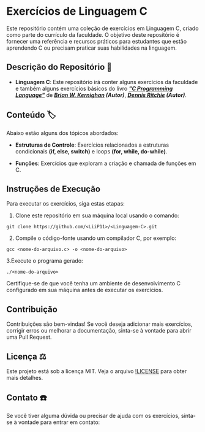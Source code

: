 # Exercícios de Linguagem C
Este repositório contém uma coleção de exercícios em Linguagem C, criado como parte do currículo da faculdade. O objetivo deste repositório é fornecer uma referência e recursos práticos para estudantes que estão aprendendo C ou precisam praticar suas habilidades na linguagem.

## Descrição do Repositório :newspaper:
- **Linguagem C**: Este repositório irá conter alguns exercícios da faculdade e também alguns exercícios básicos do livro ***["C Programming Language"](https://www.amazon.com.br/Programming-Language-Brian-W-Kernighan/dp/0131103628/ref=asc_df_0131103628/?tag=googleshopp00-20&linkCode=df0&hvadid=379787788238&hvpos=&hvnetw=g&hvrand=5166066883200803336&hvpone=&hvptwo=&hvqmt=&hvdev=c&hvdvcmdl=&hvlocint=&hvlocphy=9100703&hvtargid=pla-422923046090&psc=1)*** de ***[Brian W. Kernighan](https://pt.wikipedia.org/wiki/Brian_Kernighan) (Autor)***, ***[Dennis Ritchie](https://pt.wikipedia.org/wiki/Dennis_Ritchie) (Autor)***.

## Conteúdo :label:
Abaixo estão alguns dos tópicos abordados:

- **Estruturas de Controle**: Exercícios relacionados a estruturas condicionais **(if, else, switch)** e loops **(for, while, do-while)**.

- **Funções**: Exercícios que exploram a criação e chamada de funções em C.

## Instruções de Execução
Para executar os exercícios, siga estas etapas:

1. Clone este repositório em sua máquina local usando o comando:
```
git clone https://github.com/<LiiP11>/<Linguagem-C>.git
```
2. Compile o código-fonte usando um compilador C, por exemplo:
```
gcc <nome-do-arquivo.c> -o <nome-do-arquivo>
```
3.Execute o programa gerado:
```
./<nome-do-arquivo>
```
Certifique-se de que você tenha um ambiente de desenvolvimento C configurado em sua máquina antes de executar os exercícios.

## Contribuição
Contribuições são bem-vindas! Se você deseja adicionar mais exercícios, corrigir erros ou melhorar a documentação, sinta-se à vontade para abrir uma Pull Request.

## Licença :balance_scale:
Este projeto está sob a licença MIT. Veja o arquivo [!LICENSE](./LICENSE) para obter mais detalhes.

## Contato :phone:
Se você tiver alguma dúvida ou precisar de ajuda com os exercícios, sinta-se à vontade para entrar em contato:
